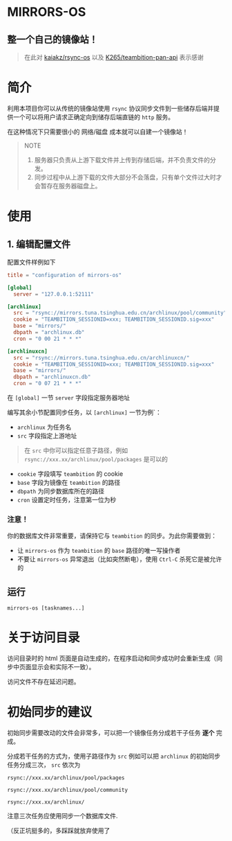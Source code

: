 # MIRRORS-OS

## 整一个自己的镜像站！

> 在此对 [kaiakz/rsync-os](https://github.com/kaiakz/rsync-os) 以及 [K265/teambition-pan-api](https://github.com/K265/teambition-pan-api) 表示感谢

# 简介

利用本项目你可以从传统的镜像站使用 `rsync` 协议同步文件到一些储存后端并提供一个可以将用户请求正确定向到储存后端直链的 `http` 服务。

在这种情况下只需要很小的 网络/磁盘 成本就可以自建一个镜像站！

> NOTE  
> 1. 服务器只负责从上游下载文件并上传到存储后端，并不负责文件的分发。  
> 2. 同步过程中从上游下载的文件大部分不会落盘，只有单个文件过大时才会暂存在服务器磁盘上。  


# 使用

## 1. 编辑配置文件

配置文件样例如下


```toml
title = "configuration of mirrors-os"

[global]
  server = "127.0.0.1:52111"

[archlinux]
  src = "rsync://mirrors.tuna.tsinghua.edu.cn/archlinux/pool/community"
  cookie = "TEAMBITION_SESSIONID=xxx; TEAMBITION_SESSIONID.sig=xxx"
  base = "mirrors/"
  dbpath = "archlinux.db"
  cron = "0 00 21 * * *"

[archlinuxcn]
  src = "rsync://mirrors.tuna.tsinghua.edu.cn/archlinuxcn/"
  cookie = "TEAMBITION_SESSIONID=xxx; TEAMBITION_SESSIONID.sig=xxx"
  base = "mirrors/"
  dbpath = "archlinuxcn.db"
  cron = "0 07 21 * * *"
```

在 `[global]` 一节 `server` 字段指定服务器地址

编写其余小节配置同步任务，以 `[archlinux]` 一节为例`：  

- `archlinux` 为任务名
- `src` 字段指定上游地址
> 在 `src` 中你可以指定任意子路径，例如 `rsync://xxx.xx/archlinux/pool/packages` 是可以的
- `cookie` 字段填写 `teambition` 的 cookie
- `base` 字段为镜像在 `teambition` 的路径
- `dbpath` 为同步数据库所在的路径
- `cron` 设置定时任务，注意第一位为秒

### 注意！

你的数据库文件非常重要，请保持它与 `teambition` 的同步。为此你需要做到：
- 让 `mirrors-os` 作为 `teambition` 的 `base` 路径的唯一写操作者
- 不要让 `mirrors-os` 异常退出（比如突然断电），使用 `Ctrl-C` 杀死它是被允许的

## 运行

```shell
mirrors-os [tasknames...]
```

# 关于访问目录
访问目录时的 html 页面是自动生成的，在程序启动和同步成功时会重新生成（同步中页面显示会和实际不一致）。

访问文件不存在延迟问题。

# 初始同步的建议

初始同步需要改动的文件会非常多，可以把一个镜像任务分成若干子任务 **逐个** 完成。

分成若干任务的方式为，使用子路径作为 `src`
例如可以把 `archlinux` 的初始同步任务分成三次， `src` 依次为

`rsync://xxx.xx/archlinux/pool/packages`

`rsync://xxx.xx/archlinux/pool/community`

`rsync://xxx.xx/archlinux/`

注意三次任务应使用同步一个数据库文件.



（反正坑挺多的，多踩踩就放弃使用了